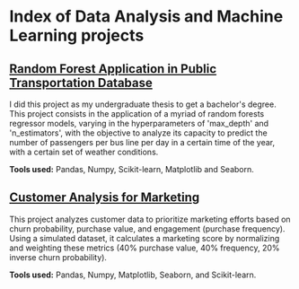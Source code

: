 # Index of Data Analysis and Machine Learning projects
## [Random Forest Application in Public Transportation Database](https://github.com/campos-Allan/random_forests_in_belo_horizonte)
I did this project as my undergraduate thesis to get a bachelor's degree. This project consists in the application of a myriad of random forests regressor models, varying in the hyperparameters of 'max_depth' and 'n_estimators', with the objective to analyze its capacity to predict the number of passengers per bus line per day in a certain time of the year, with a certain set of weather conditions.

**Tools used:** Pandas, Numpy, Scikit-learn, Matplotlib and Seaborn.

## [Customer Analysis for Marketing](https://github.com/campos-Allan/marketing_project)
This project analyzes customer data to prioritize marketing efforts based on churn probability, purchase value, and engagement (purchase frequency). Using a simulated dataset, it calculates a marketing score by normalizing and weighting these metrics (40% purchase value, 40% frequency, 20% inverse churn probability).

**Tools used:** Pandas, Numpy, Matplotlib, Seaborn, and Scikit-learn.
